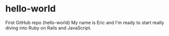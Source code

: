 # hello-world
First GitHub repo (hello-world)
My name is Eric and I'm ready to start really diving into Ruby on Rails and JavaScript. 
